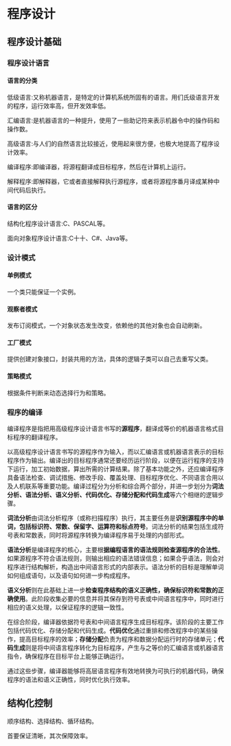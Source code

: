 # 程序设计

## 程序设计基础

### 程序设计语言

#### 语言的分类

低级语言:又称机器语言，是特定的计算机系统所固有的语言。用们氏级语言开发的程序，运行效率高，但开发效率低。

汇编语言:是机器语言的一种提升，使用了一些助记符来表示机器令中的操作码和操作数。

高级语言:与人们的自然语言比较接近，使用起来很方便，也极大地提高了程序设计效率。

编译程序:即编译器，将源程翻译成目标程序，然后在计算机上运行。

解释程序:即解释器，它或者直接解释执行源程序，或者将源程序番月译成某种中间代码后执行。



#### 语言的区分

结构化程序设计语言:C、PASCAL等。

面向对象程序设计语言:C十十、C#、Java等。



### 设计模式

#### 单例模式

一个类只能保证一个实例。



#### 观察者模式

发布订阅模式，一个对象状态发生改变，依赖他的其他对象也会自动刷新。



#### 工厂模式

提供创建对象接口，封装共用的方法，具体的逻辑子类可以自己去重写父类。



#### 策略模式

根据条件判断来动态选择行为和策略。



### 程序的编译

编译程序是指把用高级程序设计语言书写的**源程序**，翻译成等价的机器语言格式目标程序的翻译程序。

以高级程序设计语言书写的源程序作为输入，而以汇编语言或机器语言表示的目标程序作为输出。编译出的目标程序通常还要经历运行阶段，以便在运行程序的支持下运行，加工初始数据，算出所需的计算结果。除了基本功能之外，还应编译程序具备语法检查、调试措施、修改手段、覆盖处理、目标程序优化、不同语言合用以及人机联系等重要功能。编译过程分为分析和综合两个部分，并进一步划分为**词法分析、语法分析、语义分析、代码优化、存储分配和代码生成**等六个相继的逻辑步骤。

**词法分析**由词法分析程序（或称扫描程序）执行，其主要任务是**识别源程序中的单词，包括标识符、常数、保留字、运算符和标点符号**。词法分析的结果包括生成符号表和常数表，同时将源程序转换为编译程序易于处理的内部形式。

**语法分析**是编译程序的核心，主要根**据编程语言的语法规则检查源程序的合法性**。如果源程序不符合语法规则，则输出相应的语法错误信息；如果合乎语法，则会对程序进行结构解析，构造出中间语言形式的内部表示。语法分析的目标是理解单词如何组成语句，以及语句如何进一步构成程序。

**语义分析**则在此基础上进一步**检查程序结构的语义正确性，确保标识符和常数的正确使用**。此阶段收集必要的信息并将其保存到符号表或中间语言程序中，同时进行相应的语义处理，以保证程序的逻辑一致性。

在综合阶段，编译器依据符号表和中间语言程序生成目标程序。该阶段的主要工作包括代码优化、存储分配和代码生成。**代码优化**通过重排和修改程序中的某些操作，提高目标程序的效率；**存储分配**负责为程序和数据分配运行时的存储单元；**代码生成**则是将中间语言程序转化为目标程序，产生与之等价的汇编语言或机器语言指令，确保程序在目标平台上能够正确运行。

通过这些步骤，编译器能够将高层语言程序有效地转换为可执行的机器代码，确保程序的语法和语义正确性，同时优化执行效率。



## 结构化控制

顺序结构、选择结构、循环结构。

首要保证清晰，其次保障效率。